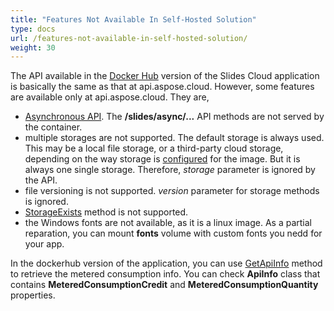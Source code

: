 ```yaml
---
title: "Features Not Available In Self-Hosted Solution"
type: docs
url: /features-not-available-in-self-hosted-solution/
weight: 30
---
```


The API available in the [Docker Hub](https://hub.docker.com/r/aspose/slides-cloud) version of the Slides Cloud application is basically the same as that at api.aspose.cloud.
However, some features are available only at api.aspose.cloud. They are,

* [Asynchronous API](/slides/track-conversion-status/). The **/slides/async/...** API methods are not served by the container.
* multiple storages are not supported. The default storage is always used. This may be a local file storage, or a third-party cloud storage, depending on the way storage is [configured](/slides/using-storage-with-self-hosted-solution/) for the image. But it is always one single storage. Therefore, *storage* parameter is ignored by the API.
* file versioning is not supported. *version* parameter for storage methods is ignored.
* [StorageExists](https://reference.aspose.cloud/slides/#/Storage/StorageExists) method is not supported.
* the Windows fonts are not available, as it is a linux image. As a partial reparation, you can mount **fonts** volume with custom fonts you nedd for your app.

In the dockerhub version of the application, you can use [GetApiInfo](https://reference.aspose.cloud/slides/#/General/GetApiInfo) method to retrieve the metered consumption info. You can check **ApiInfo** class that contains **MeteredConsumptionCredit** and **MeteredConsumptionQuantity** properties.